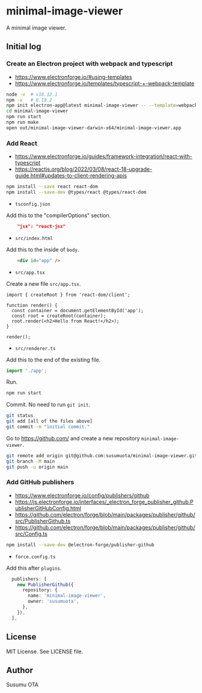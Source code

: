 # minimal-image-viewer

A minimal image viewer.

## Initial log

### Create an Electron project with webpack and typescript

- https://www.electronforge.io/#using-templates
- https://www.electronforge.io/templates/typescript-+-webpack-template

```sh
node -v  # v18.12.1
npm -v   # 8.19.2
npm init electron-app@latest minimal-image-viewer -- --template=webpack-typescript
cd minimal-image-viewer
npm run start
npm run make
open out/minimal-image-viewer-darwin-x64/minimal-image-viewer.app
```

### Add React

- https://www.electronforge.io/guides/framework-integration/react-with-typescript
- https://reactjs.org/blog/2022/03/08/react-18-upgrade-guide.html#updates-to-client-rendering-apis

```sh
npm install --save react react-dom
npm install --save-dev @types/react @types/react-dom
```

- `tsconfig.json`

Add this to the "compilerOptions" section.

```json
    "jsx": "react-jsx"
```

- `src/index.html`

Add this to the inside of `body`.

```html
    <div id="app" />
```

- `src/app.tsx`

Create a new file `src/app.tsx`.

```tsx
import { createRoot } from 'react-dom/client';

function render() {
  const container = document.getElementById('app');
  const root = createRoot(container);
  root.render(<h2>Hello from React!</h2>);
}

render();
```

- `src/renderer.ts`

Add this to the end of the existing file.

```ts
import './app';
```

Run.

```sh
npm run start
```

Commit. No need to run `git init`.

```sh
git status
git add [all of the files above]
git commit -m "initial commit."
```

Go to https://github.com/ and create a new repository `minimal-image-viewer`.

```sh
git remote add origin git@github.com:susumuota/minimal-image-viewer.git
git branch -M main
git push -u origin main
```

### Add GitHub publishers

- https://www.electronforge.io/config/publishers/github
- https://js.electronforge.io/interfaces/_electron_forge_publisher_github.PublisherGitHubConfig.html
- https://github.com/electron/forge/blob/main/packages/publisher/github/src/PublisherGithub.ts
- https://github.com/electron/forge/blob/main/packages/publisher/github/src/Config.ts

```sh
npm install --save-dev @electron-forge/publisher-github
```

- `force.config.ts`

Add this after `plugins`.

```ts
  publishers: [
    new PublisherGithub({
      repository: {
        name: 'minimal-image-viewer',
        owner: 'susumuota',
      },
    }),
  ],
```

## License

MIT License. See LICENSE file.

## Author

Susumu OTA
